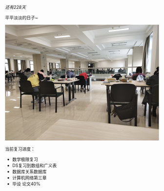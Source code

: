 
*还有228天* <!--more-->

平平淡淡的日子~

![](img/IMG_20210504_134405-1620663243802.jpg)

当前复习进度：

- 数学极限复习
- DS复习到数组和广义表
- 数据库关系数据库
- 计算机网络第三章
- 毕设 论文40%

